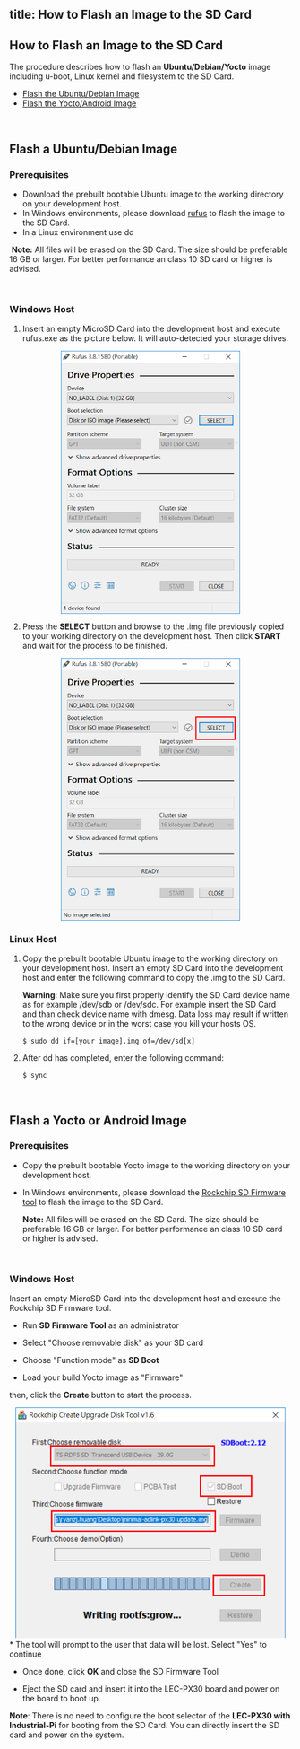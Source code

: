 title: How to Flash an Image to the SD Card
---
<div class = "bullets">

## How to Flash an Image to the SD Card
The procedure describes how to flash an **Ubuntu/Debian/Yocto** image including u-boot, Linux kernel and filesystem to the SD Card.

* [Flash the Ubuntu/Debian Image](#Flash-a-Ubuntu-Debian-Image)
* [Flash the Yocto/Android Image](#Flash-a-Yocto-or-Android-Image)



<br>

## Flash a Ubuntu/Debian Image

### Prerequisites

- Download the prebuilt bootable Ubuntu image to the working directory on your development host.
- In Windows environments, please download [rufus](https://rufus.ie/) to flash the image to the SD Card.
- In a Linux environment use dd 

​       **Note:** All files will be erased on the SD Card. The size should be preferable 16 GB or larger. For better performance an class 10 SD card or higher is advised.

<br>

### Windows Host

1. Insert an empty MicroSD Card into the development host and execute rufus.exe as the picture below. It will auto-detected your storage drives.

<center>
<img align="center" src="HowToFlashImage.assets/rufus_1.png" style="zoom: 67%;" />
</center>


2. Press the **SELECT** button and browse to the .img file previously copied to your working directory on the development host. Then click **START** and wait for the process to be finished.
<center>
<img align="center" src="HowToFlashImage.assets/rufus_2.png" alt="win32diskimager_load_image" style="zoom: 67%;" />
</center>



### Linux Host

1. Copy the prebuilt bootable Ubuntu image to the working directory on your development host. Insert an empty SD Card into the development host and enter the following command to copy the .img to the SD Card.
  
   **Warning**: Make sure you first properly identify the SD Card device name as for example /dev/sdb or /dev/sdc. For example insert the SD Card and than check device name with dmesg. Data loss may result if written to the wrong device or in the worst case you kill your hosts OS.  
   
   ```
   $ sudo dd if=[your image].img of=/dev/sd[x]
   ```
   
   
   
2. After dd has completed, enter the following command:

   ```
   $ sync
   ```



<br>



## Flash a Yocto or Android Image

### Prerequisites

- Copy the prebuilt bootable Yocto image to the working directory on your development host.
- In Windows environments, please download the [Rockchip SD Firmware tool](https://hq0epm0west0us0storage.blob.core.windows.net/development/LEC-PX30/Tools/SDDiskTool_v1.6.rar) to flash the image to the SD Card.

  **Note:** All files will be erased on the SD Card. The size should be preferable 16 GB or larger. For better performance an class 10 SD card or higher is advised.


<br>

### Windows Host

Insert an empty MicroSD Card into the development host and execute the Rockchip SD Firmware tool. 

* Run **SD Firmware Tool**  as an administrator

* Select "Choose removable disk" as your SD card

* Choose "Function mode" as **SD Boot**

* Load your build Yocto image as "Firmware" 

then, click the **Create** button to start the process.
<center>
<img src="HowToFlashImage.assets/image-20200303115215481.png" alt="image-20200303115215481" style="zoom:80%;" />
</center>
* The tool will prompt to the user that data will be lost. Select "Yes" to continue

* Once done, click **OK** and close the SD Firmware Tool 

* Eject the SD card and insert it into the LEC-PX30 board and power on the board to boot up.


**Note**: There is no need to configure the boot selector of the **LEC-PX30 with Industrial-Pi** for booting from the SD Card. You can directly insert the SD card and power on the system.


</div>



